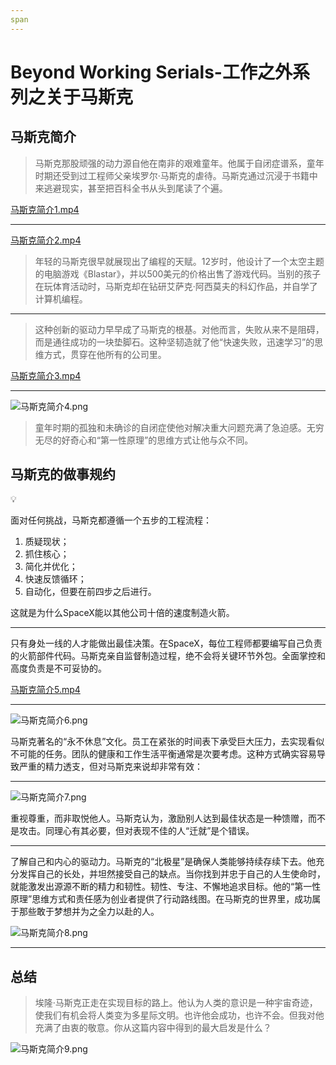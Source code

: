 ```yaml
---
span
---
```

# Beyond Working Serials-工作之外系列之关于马斯克

## 马斯克简介

> 马斯克那股顽强的动力源自他在南非的艰难童年。他属于自闭症谱系，童年时期还受到过工程师父亲埃罗尔·马斯克的虐待。马斯克通过沉浸于书籍中来逃避现实，甚至把百科全书从头到尾读了个遍。

[马斯克简介1.mp4](/assets/masike_1.mp4)

---

[马斯克简介2.mp4](/assets/masike_2.mp4)

> 年轻的马斯克很早就展现出了编程的天赋。12岁时，他设计了一个太空主题的电脑游戏《Blastar》，并以500美元的价格出售了游戏代码。当别的孩子在玩体育活动时，马斯克却在钻研艾萨克·阿西莫夫的科幻作品，并自学了计算机编程。

---

> 这种创新的驱动力早早成了马斯克的根基。对他而言，失败从来不是阻碍，而是通往成功的一块垫脚石。这种坚韧造就了他“快速失败，迅速学习”的思维方式，贯穿在他所有的公司里。

[马斯克简介3.mp4](/assets/masike_3.mp4)

---

![马斯克简介4.png](/images/masike_4.png)

> 童年时期的孤独和未确诊的自闭症使他对解决重大问题充满了急迫感。无穷无尽的好奇心和“第一性原理”的思维方式让他与众不同。

## 马斯克的做事规约

<aside>
💡

面对任何挑战，马斯克都遵循一个五步的工程流程：

1. 质疑现状；
2. 抓住核心；
3. 简化并优化；
4. 快速反馈循环；
5. 自动化，但要在前四步之后进行。

这就是为什么SpaceX能以其他公司十倍的速度制造火箭。

</aside>

---

只有身处一线的人才能做出最佳决策。在SpaceX，每位工程师都要编写自己负责的火箭部件代码。马斯克亲自监督制造过程，绝不会将关键环节外包。全面掌控和高度负责是不可妥协的。

[马斯克简介5.mp4](/assets/masike_5.mp4)

---

![马斯克简介6.png](/images/masike_6.png)

马斯克著名的“永不休息”文化。员工在紧张的时间表下承受巨大压力，去实现看似不可能的任务。团队的健康和工作生活平衡通常是次要考虑。这种方式确实容易导致严重的精力透支，但对马斯克来说却非常有效：

---

![马斯克简介7.png](/images/masike_7.png)

重视尊重，而非取悦他人。马斯克认为，激励别人达到最佳状态是一种馈赠，而不是攻击。同理心有其必要，但对表现不佳的人“迁就”是个错误。

---

了解自己和内心的驱动力。马斯克的“北极星”是确保人类能够持续存续下去。他充分发挥自己的长处，并坦然接受自己的缺点。当你找到并忠于自己的人生使命时，就能激发出源源不断的精力和韧性。韧性、专注、不懈地追求目标。他的“第一性原理”思维方式和责任感为创业者提供了行动路线图。在马斯克的世界里，成功属于那些敢于梦想并为之全力以赴的人。

![马斯克简介8.png](/images/masike_8.png)

---

## 总结

> 埃隆·马斯克正走在实现目标的路上。他认为人类的意识是一种宇宙奇迹，使我们有机会将人类变为多星际文明。也许他会成功，也许不会。但我对他充满了由衷的敬意。你从这篇内容中得到的最大启发是什么？

[](https://)![马斯克简介9.png](/images/masike_9.png)
